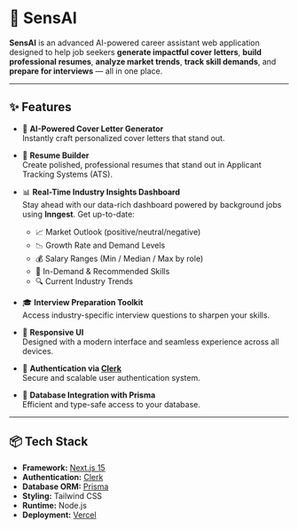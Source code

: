 # 🚀 SensAI

**SensAI** is an advanced AI-powered career assistant web application designed to help job seekers **generate impactful cover letters**, **build professional resumes**, **analyze market trends**, **track skill demands**, and **prepare for interviews** — all in one place.

---

## ✨ Features

- 🎯 **AI-Powered Cover Letter Generator**  
  Instantly craft personalized cover letters that stand out.

- 📄 **Resume Builder**  
  Create polished, professional resumes that stand out in Applicant Tracking Systems (ATS).

- 📊 **Real-Time Industry Insights Dashboard**  
  Stay ahead with our data-rich dashboard powered by background jobs using **Inngest**. Get up-to-date:
  - 📈 Market Outlook (positive/neutral/negative)
  - 📉 Growth Rate and Demand Levels
  - 💰 Salary Ranges (Min / Median / Max by role)
  - 🧠 In-Demand & Recommended Skills
  - 🔍 Current Industry Trends

- 🎓 **Interview Preparation Toolkit**  
  Access industry-specific interview questions to sharpen your skills.

- 📱 **Responsive UI**  
  Designed with a modern interface and seamless experience across all devices.

- 🔐 **Authentication via [Clerk](https://clerk.dev/)**  
  Secure and scalable user authentication system.

- 🧩 **Database Integration with Prisma**  
  Efficient and type-safe access to your database.

---

## 📦 Tech Stack

- **Framework:** [Next.js 15](https://nextjs.org)
- **Authentication:** [Clerk](https://clerk.dev)
- **Database ORM:** [Prisma](https://www.prisma.io/)
- **Styling:** Tailwind CSS
- **Runtime:** Node.js
- **Deployment:** [Vercel](https://vercel.com)
